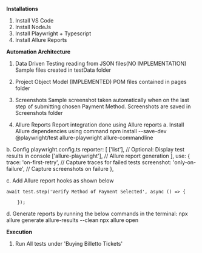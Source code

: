 **Installations**
1. Install VS Code 
2. Install NodeJs 
3. Install Playwright + Typescript 
4. Install Allure Reports

**Automation Architecture**
1. Data Driven Testing reading from JSON files(NO IMPLEMENTATION)
   Sample files created in testData folder

2. Project Object Model (IMPLEMENTED)
  POM files contained in pages folder

3. Screenshots
  Sample screenshot taken automatically when on the last step of submitting chosen Payment Method.
  Screenshots are saved in Screenshots folder

4. Allure Reports
  Report integration done using Allure reports
  a. Install Allure dependencies using command npm install --save-dev @playwright/test allure-playwright allure-commandline
  
  b. Config  playwright.config.ts
     reporter: [
    	['list'],                       // Optional: Display test results in console
    		['allure-playwright'],          // Allure report generation
  	],
     use: {
    		trace: 'on-first-retry',        // Capture traces for failed tests
    		screenshot: 'only-on-failure',  // Capture screenshots on failure
  	},

 c. Add Allure report hooks as shown below

   	await test.step('Verify Method of Payment Selected', async () => {
      
    	});

 d. Generate reports by running the below commands in the terminal:
  	npx allure generate allure-results --clean
	npx allure open

**Execution**
1. Run All tests under 'Buying Billetto Tickets'
